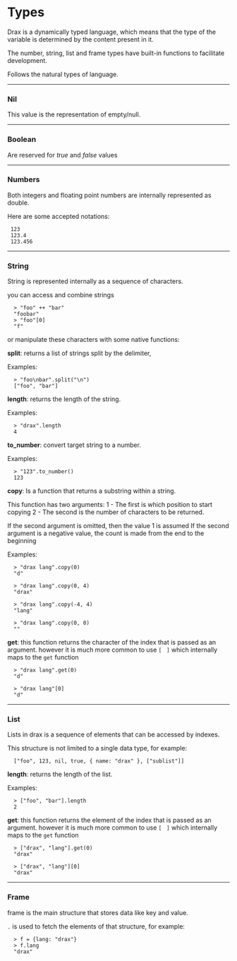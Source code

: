# Types
Drax is a dynamically typed language, which means that the type of the variable is determined by the content present in it.

The number, string, list and frame types have built-in functions to facilitate development.

Follows the natural types of language.

---

### Nil
This value is the representation of empty/null.

---

### Boolean
Are reserved for *true* and *false* values

---

### Numbers
Both integers and floating point numbers are internally represented as double.

Here are some accepted notations:

     123
     123.4
     123.456

---

### String
String is represented internally as a sequence of characters.

you can access and combine strings 

```drax
  > "foo" ++ "bar"
  "foobar"
  > "foo"[0]
  "f"
```

or manipulate these characters with some native functions:

**split**: returns a list of strings split by the delimiter,

Examples: 
```drax
  > "foo\nbar".split("\n")
  ["foo", "bar"]
```

**length**: returns the length of the string.

Examples: 
```drax
  > "drax".length
  4
```

**to_number**: convert target string to a number.

Examples: 
```drax
  > "123".to_number()
  123
```

**copy**: Is a function that returns a substring within a string.

This function has two arguments:
  1 - The first is which position to start copying
  2 - The second is the number of characters to be returned.

 If the second argument is omitted, then the value 1 is assumed
 If the second argument is a negative value, the count is made from the end to the beginning

Examples: 
```drax
  > "drax lang".copy(0)
  "d"

  > "drax lang".copy(0, 4)
  "drax"

  > "drax lang".copy(-4, 4)
  "lang"

  > "drax lang".copy(0, 0)
  ""
```   
**get**: this function returns the character of the index that is passed as an argument.
however it is much more common to use `[` ` ]` which internally maps to the `get` function
```drax
  > "drax lang".get(0)
  "d"

  > "drax lang"[0]
  "d"
```  

---

### List
Lists in drax is a sequence of elements that can be accessed by indexes.

This structure is not limited to a single data type, for example:

```drax
  ["foo", 123, nil, true, { name: "drax" }, ["sublist"]]
```

**length**: returns the length of the list.

Examples: 
```drax
  > ["foo", "bar"].length
  2
```

**get**: this function returns the element of the index that is passed as an argument.
however it is much more common to use `[` ` ]` which internally maps to the `get` function
```drax
  > ["drax", "lang"].get(0)
  "drax"

  > ["drax", "lang"][0]
  "drax"
```  

---

### Frame
frame is the main structure that stores data like key and value.

`.` is used to fetch the elements of that structure, for example:


```drax
  > f = {lang: "drax"}
  > f.lang
  "drax"
```  
